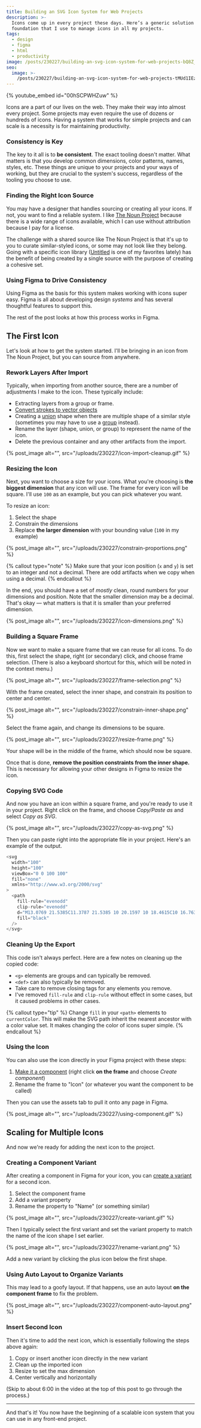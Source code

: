 ```yaml
---
title: Building an SVG Icon System for Web Projects
description: >-
  Icons come up in every project these days. Here’s a generic solution to the
  foundation that I use to manage icons in all my projects.
tags:
  - design
  - figma
  - html
  - productivity
image: /posts/230227/building-an-svg-icon-system-for-web-projects-bQ8Z_uY2.png
seo:
  image: >-
    /posts/230227/building-an-svg-icon-system-for-web-projects-tMUd1IEz--meta.png
---
```


{% youtube_embed id="00hSCPWHZuw" %}

Icons are a part of our lives on the web. They make their way into almost every project. Some projects may even require the use of dozens or hundreds of icons. Having a system that works for simple projects and can scale is a necessity is for maintaining productivity.

### Consistency is Key

The key to it all is to **be consistent**. The exact tooling doesn't matter. What matters is that you develop common dimensions, color patterns, names, styles, etc. These things are unique to your projects and your ways of working, but they are crucial to the system's success, regardless of the tooling you choose to use.

### Finding the Right Icon Source

You may have a designer that handles sourcing or creating all your icons. If not, you want to find a reliable system. I like [The Noun Project](https://thenounproject.com/) because there is a wide range of icons available, which I can use without attribution because I pay for a license.

The challenge with a shared source like The Noun Project is that it's up to you to curate similar-styled icons, or some may not look like they belong. Going with a specific icon library ([Untitled](https://www.untitledui.com/icons) is one of my favorites lately) has the benefit of being created by a single source with the purpose of creating a cohesive set.

### Using Figma to Drive Consistency

Using Figma as the basis for this system makes working with icons super easy. Figma is all about developing design _systems_ and has several thoughtful features to support this.

The rest of the post looks at how this process works in Figma.

## The First Icon

Let's look at how to get the system started. I'll be bringing in an icon from The Noun Project, but you can source from anywhere.

### Rework Layers After Import

Typically, when importing from another source, there are a number of adjustments I make to the icon. These typically include:

- Extracting layers from a group or frame.
- [Convert strokes to vector objects](https://help.figma.com/hc/en-us/articles/360049283914-Apply-and-adjust-stroke-properties)
- Creating a [union](https://help.figma.com/hc/en-us/articles/360039957534-Boolean-Operations) shape when there are multiple shape of a similar style (sometimes you may have to use a [group](https://help.figma.com/hc/en-us/articles/360039832054-Frames-and-Groups) instead).
- Rename the layer (shape, union, or group) to represent the name of the icon.
- Delete the previous container and any other artifacts from the import.

{% post_image alt="", src="/uploads/230227/icon-import-cleanup.gif" %}

### Resizing the Icon

Next, you want to choose a size for your icons. What you're choosing is **the biggest dimension** that any icon will use. The frame for every icon will be square. I'll use `100` as an example, but you can pick whatever you want.

To resize an icon:

1. Select the shape
1. Constrain the dimensions
1. Replace **the larger dimension** with your bounding value (`100` in my example)

{% post_image alt="", src="/uploads/230227/constrain-proportions.png" %}

{% callout type="note" %}
Make sure that your icon position (`x` and `y`) is set to an integer and not a decimal. There are odd artifacts when we copy when using a decimal.
{% endcallout %}

In the end, you should have a set of _mostly_ clean, round numbers for your dimensions and position. Note that the smaller dimension may be a decimal. That's okay — what matters is that it is smaller than your preferred dimension.

{% post_image alt="", src="/uploads/230227/icon-dimensions.png" %}

### Building a Square Frame

Now we want to make a square frame that we can reuse for all icons. To do this, first select the shape, right (or secondary) click, and choose frame selection. (There is also a keyboard shortcut for this, which will be noted in the context menu.)

{% post_image alt="", src="/uploads/230227/frame-selection.png" %}

With the frame created, select the inner shape, and constrain its position to center and center.

{% post_image alt="", src="/uploads/230227/constrain-inner-shape.png" %}

Select the frame again, and change its dimensions to be square.

{% post_image alt="", src="/uploads/230227/resize-frame.png" %}

Your shape will be in the middle of the frame, which should now be square.

Once that is done, **remove the position constraints from the inner shape.** This is necessary for allowing your other designs in Figma to resize the icon.

### Copying SVG Code

And now you have an icon within a square frame, and you're ready to use it in your project. Right click on the frame, and choose _Copy/Paste as_ and select _Copy as SVG_.

{% post_image alt="", src="/uploads/230227/copy-as-svg.png" %}

Then you can paste right into the appropriate file in your project. Here's an example of the output.

```js
<svg
  width="100"
  height="100"
  viewBox="0 0 100 100"
  fill="none"
  xmlns="http://www.w3.org/2000/svg"
>
  <path
    fill-rule="evenodd"
    clip-rule="evenodd"
    d="M13.0769 21.5385C11.3787 21.5385 10 20.1597 10 18.4615C10 16.7633 11.3787 15.3846 13.0769 15.3846H33.0769V3.07692C33.0769 1.37872 34.4556 0 36.1538 0H63.8462C65.5444 0 66.9231 1.37872 66.9231 3.07692V15.3846H86.9231C88.6213 15.3846 90 16.7633 90 18.4615C90 20.1597 88.6213 21.5385 86.9231 21.5385H13.0769ZM60.7692 6.15385H39.2308V15.3846H60.7692V6.15385ZM63.8462 100H36.1538C25.1106 100 17.6923 91.3449 17.6923 78.4615V33.8462C17.6923 32.1479 19.071 30.7692 20.7692 30.7692C22.4674 30.7692 23.8462 32.1479 23.8462 33.8462V78.4615C23.8462 85.8985 27.0799 93.8461 36.1538 93.8461H63.8462C72.9201 93.8461 76.1538 85.8985 76.1538 78.4615V33.8462C76.1538 32.1479 77.5326 30.7692 79.2308 30.7692C80.929 30.7692 82.3077 32.1479 82.3077 33.8462V78.4615C82.3077 91.3446 74.8894 100 63.8462 100ZM57.6923 33.8462V75.3846C57.6923 77.0828 59.071 78.4615 60.7692 78.4615C62.4674 78.4615 63.8462 77.0828 63.8462 75.3846V33.8462C63.8462 32.1479 62.4674 30.7692 60.7692 30.7692C59.071 30.7692 57.6923 32.1479 57.6923 33.8462ZM36.1538 75.3846V33.8462C36.1538 32.1479 37.5326 30.7692 39.2308 30.7692C40.929 30.7692 42.3077 32.1479 42.3077 33.8462V75.3846C42.3077 77.0828 40.929 78.4615 39.2308 78.4615C37.5326 78.4615 36.1538 77.0828 36.1538 75.3846Z"
    fill="black"
  />
</svg>
```

### Cleaning Up the Export

This code isn't always perfect. Here are a few notes on cleaning up the copied code:

- `<g>` elements are groups and can typically be removed.
- `<def>` can also typically be removed.
- Take care to remove closing tags for any elements you remove.
- I've removed `fill-rule` and `clip-rule` without effect in some cases, but it caused problems in other cases.

{% callout type="tip" %}
Change `fill` in your `<path>` elements to `currentColor`. This will make the SVG path inherit the nearest ancestor with a color value set. It makes changing the color of icons super simple.
{% endcallout %}

### Using the Icon

You can also use the icon directly in your Figma project with these steps:

1. [Make it a component](https://help.figma.com/hc/en-us/articles/360038662654-Guide-to-components-in-Figma) (right click **on the frame** and choose _Create component_)
1. Rename the frame to "Icon" (or whatever you want the component to be called)

Then you can use the assets tab to pull it onto any page in Figma.

{% post_image alt="", src="/uploads/230227/using-component.gif" %}

## Scaling for Multiple Icons

And now we're ready for adding the next icon to the project.

### Creating a Component Variant

After creating a component in Figma for your icon, you can [create a variant](https://help.figma.com/hc/en-us/articles/360056440594-Create-and-use-variants) for a second icon.

1. Select the component frame
1. Add a variant property
1. Rename the property to "Name" (or something similar)

{% post_image alt="", src="/uploads/230227/create-variant.gif" %}

Then I typically select the first variant and set the variant property to match the name of the icon shape I set earlier.

{% post_image alt="", src="/uploads/230227/rename-variant.png" %}

Add a new variant by clicking the plus icon below the first shape.

### Using Auto Layout to Organize Variants

This may lead to a goofy layout. If that happens, use an auto layout **on the component frame** to fix the problem.

{% post_image alt="", src="/uploads/230227/component-auto-layout.png" %}

### Insert Second Icon

Then it's time to add the next icon, which is essentially following the steps above again:

1. Copy or insert another icon directly in the new variant
1. Clean up the imported icon
1. Resize to set the max dimension
1. Center vertically and horizontally

(Skip to about 6:00 in the video at the top of this post to go through the process.)

---

And that's it! You now have the beginning of a scalable icon system that you can use in any front-end project.

